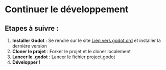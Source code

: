# Continuer le développement 

## Etapes à suivre : 

1. **Installer Godot** : Se rendre sur le site [Lien vers godot.ord](https://godotengine.org/) et installer la dernière version
1. **Cloner le projet** : Forker le projet et le cloner localement
1. **Lancer le .godot** : Lancer le fichier project.godot 
1. **Développer !**